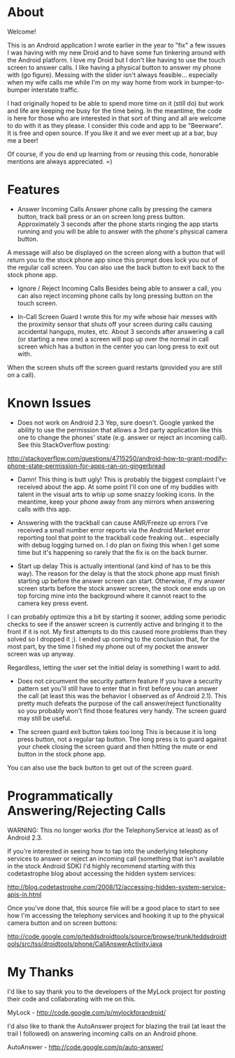 # About #
Welcome!

This is an Android application I wrote earlier in the year to "fix" a few issues I was having with my new Droid and to have some fun tinkering around with the Android platform.  I love my Droid but I don't like having to use the touch screen to answer calls.  I like having a physical button to answer my phone with (go figure). Messing with the slider isn't always feasible... especially when my wife calls me while I'm on my way home from work in bumper-to-bumper interstate traffic.

I had originally hoped to be able to spend more time on it (still do) but work and life are keeping me busy for the time being.  In the meantime, the code is here for those who are interested in that sort of thing and all are welcome to do with it as they please. I consider this code and app to be "Beerware". It is free and open source. If you like it and we ever meet up at a bar, buy me a beer!

Of course, if you do end up learning from or reusing this code, honorable mentions are always appreciated. =)

# Features #

  * Answer Incoming Calls
Answer phone calls by pressing the camera button, track ball press or an on screen long press button.  Approximately 3 seconds after the phone starts ringing the app starts running and you will be able to answer with the phone's physical camera button.

A message will also be displayed on the screen along with a button that will return you to the stock phone app since this prompt does lock you out of the regular call screen.  You can also use the back button to exit back to the stock phone app.

  * Ignore / Reject Incoming Calls
Besides being able to answer a call, you can also reject incoming phone calls by long pressing button on the touch screen.

  * In-Call Screen Guard
I wrote this for my wife whose hair messes with the proximity sensor that shuts off your screen during calls causing accidental hangups, mutes, etc.  About 3 seconds after answering a call (or starting a new one) a screen will pop up over the normal in call screen which has a button in the center you can long press to exit out with.

When the screen shuts off the screen guard restarts (provided you are still on a call).

# Known Issues #
  * Does not work on Android 2.3
Yep, sure doesn't.  Google yanked the ability to use the permission that allows a 3rd party application like this one to change the phones' state (e.g. answer or reject an incoming call).  See this StackOverflow posting:

http://stackoverflow.com/questions/4715250/android-how-to-grant-modify-phone-state-permission-for-apps-ran-on-gingerbread

  * Damn! This thing is butt ugly!
This is probably the biggest complaint I've received about the app.  At some point I'll con one of my buddies with talent in the visual arts to whip up some snazzy looking icons. In the meantime, keep your phone away from any mirrors when answering calls with this app.

  * Answering with the trackball can cause ANR/Freeze up errors
I've received a small number error reports via the Android Market error reporting tool that point to the trackball code freaking out... especially with debug logging turned on. I do plan on fixing this when I get some time but it's happening so rarely that the fix is on the back burner.

  * Start up delay
This is actually intentional (and kind of has to be this way). The reason for the delay is that the stock phone app must finish starting up before the answer screen can start.  Otherwise, if my answer screen starts before the stock answer screen, the stock one ends up on top forcing mine into the background where it cannot react to the camera key press event.

I can probably optimize this a bit by starting it sooner, adding some periodic checks to see if the answer screen is currently active and bringing it to the front if it is not. My first attempts to do this caused more problems than they solved so I dropped it ;).  I ended up coming to the conclusion that, for the most part, by the time I fished my phone out of my pocket the answer screen was up anyway.

Regardless, letting the user set the initial delay is something I want to add.

  * Does not circumvent the security pattern feature
If you have a security pattern set you'll still have to enter that in first before you can answer the call (at least this was the behavior I observed as of Android 2.1). This pretty much defeats the purpose of the call answer/reject functionality so you probably won't find those features very handy.  The screen guard may still be useful.

  * The screen guard exit button takes too long
This is because it is long press button, not a regular tap button.  The long press is to guard against your cheek closing the screen guard and then hitting the mute or end button in the stock phone app.

You can also use the back button to get out of the screen guard.

# Programmatically Answering/Rejecting Calls #
WARNING: This no longer works (for the TelephonyService at least) as of Android 2.3.

If you're interested in seeing how to tap into the underlying telephony services to answer or reject an incoming call (something that isn't available in the stock Android SDK) I'd highly recommend starting with this codetastrophe blog about accessing the hidden system services:

http://blog.codetastrophe.com/2008/12/accessing-hidden-system-service-apis-in.html

Once you've done that, this source file will be a good place to start to see how I'm accessing the telephony services and hooking it up to the physical camera button and on screen buttons:

http://code.google.com/p/teddsdroidtools/source/browse/trunk/teddsdroidtools/src/tss/droidtools/phone/CallAnswerActivity.java

# My Thanks #
I'd like to say thank you to the developers of the MyLock project for posting their code and collaborating with me on this.

MyLock - http://code.google.com/p/mylockforandroid/

I'd also like to thank the AutoAnswer project for blazing the trail (at least the trail I followed) on answering incoming calls on an Android phone.

AutoAnswer - http://code.google.com/p/auto-answer/